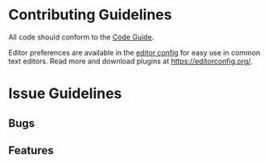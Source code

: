 # Contributing Guidelines

All code should conform to the [Code Guide](https://github.com/krnl32/jupiter/blob/master/CODEGUIDE.md).

Editor preferences are available in the [editor config](https://github.com/krnl32/jupiter/blob/master/.editorconfig) for easy use in common text editors. Read more and download plugins at <https://editorconfig.org/>.

# Issue Guidelines
## Bugs
## Features
